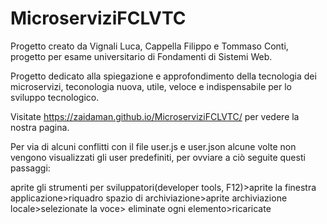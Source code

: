 # MicroserviziFCLVTC
Progetto creato da Vignali Luca, Cappella Filippo e Tommaso Conti, progetto per esame universitario di Fondamenti di Sistemi Web.

Progetto dedicato alla spiegazione e approfondimento della tecnologia dei microservizi, teconologia nuova, utile,
veloce e indispensabile per lo sviluppo tecnologico.

Visitate https://zaidaman.github.io/MicroserviziFCLVTC/ per vedere la nostra pagina.

Per via di alcuni conflitti con il file user.js e user.json alcune volte non vengono visualizzati gli user predefiniti, per ovviare a ciò seguite questi passaggi:

aprite gli strumenti per sviluppatori(developer tools, F12)>aprite la finestra applicazione>riquadro spazio di archiviazione>aprite archiviazione locale>selezionate la voce> eliminate ogni elemento>ricaricate
